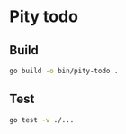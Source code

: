 # Pity todo

## Build

```bash
go build -o bin/pity-todo .
```

## Test

```bash
go test -v ./...
```
